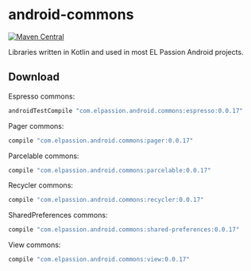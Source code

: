 # android-commons
[![Maven Central](https://img.shields.io/maven-central/v/com.elpassion.android.commons/espresso.svg?label=maven%20central)](http://search.maven.org/#search%7Cga%7C1%7Cg%3A%22com.elpassion.android.commons%22)

Libraries written in Kotlin and used in most EL Passion Android projects.

Download
--------

Espresso commons:

```groovy
androidTestCompile "com.elpassion.android.commons:espresso:0.0.17"
```

Pager commons:

```groovy
compile "com.elpassion.android.commons:pager:0.0.17"
```

Parcelable commons:

```groovy
compile "com.elpassion.android.commons:parcelable:0.0.17"
```

Recycler commons:

```groovy
compile "com.elpassion.android.commons:recycler:0.0.17"
```

SharedPreferences commons:

```groovy
compile "com.elpassion.android.commons:shared-preferences:0.0.17"
```

View commons:

```groovy
compile "com.elpassion.android.commons:view:0.0.17"
```
